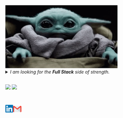 <img src="https://github.com/hargun79/hargun79/blob/master/Assets/hi.gif" style="width:350px;">

<details>
<summary><i> I am looking for the <b>Full Stack</b> side of strength.</i></summary>  

<div style="display: inline_block"><br>
  <img align="center" alt="Winicius-Ts" height="30" width="40" src="https://raw.githubusercontent.com/devicons/devicon/master/icons/typescript/typescript-plain.svg">
  <img align="center" alt="Winicius-React" height="30" width="40" src="https://raw.githubusercontent.com/devicons/devicon/master/icons/react/react-original.svg">
  <img align="center" alt="Winicius-HTML" height="30" width="40" src="https://raw.githubusercontent.com/devicons/devicon/master/icons/html5/html5-original.svg">
  <img align="center" alt="Winicius-CSS" height="30" width="40" src="https://raw.githubusercontent.com/devicons/devicon/master/icons/css3/css3-original.svg">
  <img align="center" alt="Winicius-JavaScript" height="30" width="40" src="https://raw.githubusercontent.com/devicons/devicon/master/icons/javascript/javascript-original.svg">
  <img align="center" alt="Winicius-Java" height="30" width="40" src="https://raw.githubusercontent.com/devicons/devicon/master/icons/java/java-original.svg">
  <img align="center" alt="Winicius-PHP" height="30" width="40" src="https://raw.githubusercontent.com/devicons/devicon/master/icons/php/php-original.svg">
  <img align="center" alt="Winicius-Tomcat" height="30" width="40" src="https://raw.githubusercontent.com/devicons/devicon/master/icons/tomcat/tomcat-original.svg">
  <img align="center" alt="Winicius-MYSQL" height="30" width="40" src="https://raw.githubusercontent.com/devicons/devicon/master/icons/mysql/mysql-original.svg">
  <img align="center" alt="Winicius-NodeJS" height="30" width="40" src="https://raw.githubusercontent.com/devicons/devicon/master/icons/nodejs/nodejs-original.svg">
  <img align="center" alt="Winicius-Lua" height="30" width="40" src="https://raw.githubusercontent.com/devicons/devicon/master/icons/lua/lua-original.svg">
  <img align="center" alt="Winicius-Debian" height="30" width="40" src="https://raw.githubusercontent.com/devicons/devicon/master/icons/debian/debian-original.svg">
  <img align="center" alt="Winicius-springboot" height="30" width="40" src="https://raw.githubusercontent.com/devicons/devicon/master/icons/spring/spring-original.svg">
  <img align="center" alt="Winicius-springboot" height="30" width="40" src="https://raw.githubusercontent.com/devicons/devicon/master/icons/git/git-original.svg">
  <img align="center" alt="Winicius-springboot" height="30" width="40" src="https://raw.githubusercontent.com/devicons/devicon/master/icons/visualstudio/visualstudio-plain.svg">
  <img align="center" alt="Winicius-AWS" height="120" width="80" src="https://cdn.jsdelivr.net/gh/devicons/devicon/icons/amazonwebservices/amazonwebservices-original-wordmark.svg">
  <img align="center" alt="Winicius-AWS" height="120" width="60" src="https://cdn.jsdelivr.net/gh/devicons/devicon/icons/apache/apache-original-wordmark.svg">
  <img align="center" alt="Winicius-Atom" height="120" width="80" src="https://cdn.jsdelivr.net/gh/devicons/devicon/icons/atom/atom-original-wordmark.svg">
  <img align="center" alt="Winicius-Atom" height="120" width="50" src="https://cdn.jsdelivr.net/gh/devicons/devicon/icons/babel/babel-original.svg">
  <img align="center" alt="Winicius-Atom" height="30" width="40" src="https://cdn.jsdelivr.net/gh/devicons/devicon/icons/bash/bash-original.svg">
  <img align="center" alt="Winicius-Atom" height="30" width="40" src="https://cdn.jsdelivr.net/gh/devicons/devicon/icons/bootstrap/bootstrap-plain.svg">
  <img align="center" alt="Winicius-Atom" height="30" width="40" src="https://cdn.jsdelivr.net/gh/devicons/devicon/icons/mongodb/mongodb-original-wordmark.svg">
  <img align="center" alt="Winicius-Atom" height="30" width="40" src="https://cdn.jsdelivr.net/gh/devicons/devicon/icons/nginx/nginx-original.svg">
  <img align="center" alt="Winicius-Atom" height="30" width="40" src="https://cdn.jsdelivr.net/gh/devicons/devicon/icons/redux/redux-original.svg">
</div>
</details>
<br>
<p>
<img height="160em" src="https://github-readme-stats.vercel.app/api?username=HttpsWinicius&include_all_commits=true&count_private=true&show_icons=true&title_color=fff&icon_color=79ff97&text_color=9f9f9f&bg_color=151515" />
<img height="160em" src="https://github-readme-stats.vercel.app/api/top-langs/?username=HttpsWinicius&layout=compact&title_color=fff&icon_color=79ff97&text_color=9f9f9f&bg_color=151515" />
<p>
<br>
<p>
    <a href="https://www.linkedin.com/in/winicius-dev/" target="_blank">
      <img align="left" alt="Linkedin" width="24px" src="https://github.com/hargun79/hargun79/blob/master/Assets/Linkedin.svg" />
    </a>
    <a href="mailto:winiciussouzadev@gmail.com" target="_blank">
      <img align="left" alt="Gmail" width="26px" src="https://github.com/hargun79/hargun79/blob/master/Assets/Gmail.svg" />
    </a>
</p>
